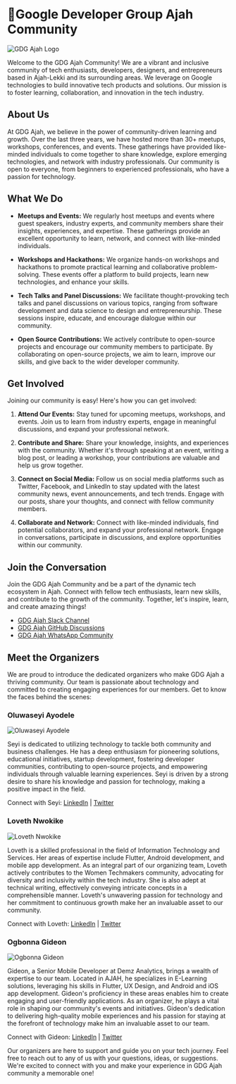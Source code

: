 # 👋Google Developer Group Ajah Community

![GDG Ajah Logo](https://github.com/GDG-Ajah/.github/blob/main/assets/logo.jpeg)

Welcome to the GDG Ajah Community! We are a vibrant and inclusive community of tech enthusiasts, developers, designers, and entrepreneurs based in Ajah-Lekki and its surrounding areas. We leverage on Google technologies to build innovative tech products and solutions. Our mission is to foster learning, collaboration, and innovation in the tech industry.

## About Us

At GDG Ajah, we believe in the power of community-driven learning and growth. Over the last three years, we have hosted more than 30+ meetups, workshops, conferences, and events. These gatherings have provided like-minded individuals to come together to share knowledge, explore emerging technologies, and network with industry professionals. Our community is open to everyone, from beginners to experienced professionals, who have a passion for technology.

## What We Do

- **Meetups and Events:** We regularly host meetups and events where guest speakers, industry experts, and community members share their insights, experiences, and expertise. These gatherings provide an excellent opportunity to learn, network, and connect with like-minded individuals.

- **Workshops and Hackathons:** We organize hands-on workshops and hackathons to promote practical learning and collaborative problem-solving. These events offer a platform to build projects, learn new technologies, and enhance your skills.

- **Tech Talks and Panel Discussions:** We facilitate thought-provoking tech talks and panel discussions on various topics, ranging from software development and data science to design and entrepreneurship. These sessions inspire, educate, and encourage dialogue within our community.

- **Open Source Contributions:** We actively contribute to open-source projects and encourage our community members to participate. By collaborating on open-source projects, we aim to learn, improve our skills, and give back to the wider developer community.

## Get Involved

Joining our community is easy! Here's how you can get involved:

1. **Attend Our Events:** Stay tuned for upcoming meetups, workshops, and events. Join us to learn from industry experts, engage in meaningful discussions, and expand your professional network.

2. **Contribute and Share:** Share your knowledge, insights, and experiences with the community. Whether it's through speaking at an event, writing a blog post, or leading a workshop, your contributions are valuable and help us grow together.

3. **Connect on Social Media:** Follow us on social media platforms such as Twitter, Facebook, and LinkedIn to stay updated with the latest community news, event announcements, and tech trends. Engage with our posts, share your thoughts, and connect with fellow community members.

4. **Collaborate and Network:** Connect with like-minded individuals, find potential collaborators, and expand your professional network. Engage in conversations, participate in discussions, and explore opportunities within our community.

## Join the Conversation

Join the GDG Ajah Community and be a part of the dynamic tech ecosystem in Ajah. Connect with fellow tech enthusiasts, learn new skills, and contribute to the growth of the community. Together, let's inspire, learn, and create amazing things!

- [GDG Ajah Slack Channel](https://gdgajah.slack.com/join/shared_invite/zt-1wg3udxzq-sHxFVrE_hF_H6NEsJmwhjg#/shared-invite/email)
- [GDG Ajah GitHub Discussions](https://github.com/orgs/GDG-Ajah/discussions)
- [GDG Ajah WhatsApp Community](https://chat.whatsapp.com/BPmDnFpcKyQGfAPKJJJIvi)

## Meet the Organizers

We are proud to introduce the dedicated organizers who make GDG Ajah a thriving community. Our team is passionate about technology and committed to creating engaging experiences for our members. Get to know the faces behind the scenes:

### Oluwaseyi Ayodele

![Oluwaseyi Ayodele](../assets/oluwaseyi.jpg)

Seyi is dedicated to utilizing technology to tackle both community and business challenges. He has a deep enthusiasm for pioneering solutions, educational initiatives, startup development, fostering developer communities, contributing to open-source projects, and empowering individuals through valuable learning experiences. Seyi is driven by a strong desire to share his knowledge and passion for technology, making a positive impact in the field.

Connect with Seyi: [LinkedIn](https://www.linkedin.com/in/oluwaseyiayodele/) | [Twitter](https://twitter.com/Fransunisoft)

### Loveth Nwokike

![Loveth Nwokike](../assets/loveth.jpg)

Loveth is a skilled professional in the field of Information Technology and Services. Her areas of expertise include Flutter, Android development, and mobile app development. As an integral part of our organizing team, Loveth actively contributes to the Women Techmakers community, advocating for diversity and inclusivity within the tech industry. She is also adept at technical writing, effectively conveying intricate concepts in a comprehensible manner. Loveth's unwavering passion for technology and her commitment to continuous growth make her an invaluable asset to our community.

Connect with Loveth: [LinkedIn](https://linkedin.com/in/lovethnwokike) | [Twitter](https://twitter.com/Kulloveth)

### Ogbonna Gideon

![Ogbonna Gideon](../assets/gideon.jpg)

Gideon, a Senior Mobile Developer at Demz Analytics, brings a wealth of expertise to our team. Located in AJAH, he specializes in E-Learning solutions, leveraging his skills in Flutter, UX Design, and Android and iOS app development. Gideon's proficiency in these areas enables him to create engaging and user-friendly applications. As an organizer, he plays a vital role in shaping our community's events and initiatives. Gideon's dedication to delivering high-quality mobile experiences and his passion for staying at the forefront of technology make him an invaluable asset to our team.

Connect with Gideon: [LinkedIn](https://www.linkedin.com/in/ogbonnagideonc/) | [Twitter](https://twitter.com/GiddyCode)

Our organizers are here to support and guide you on your tech journey. Feel free to reach out to any of us with your questions, ideas, or suggestions. We're excited to connect with you and make your experience in GDG Ajah community a memorable one!

